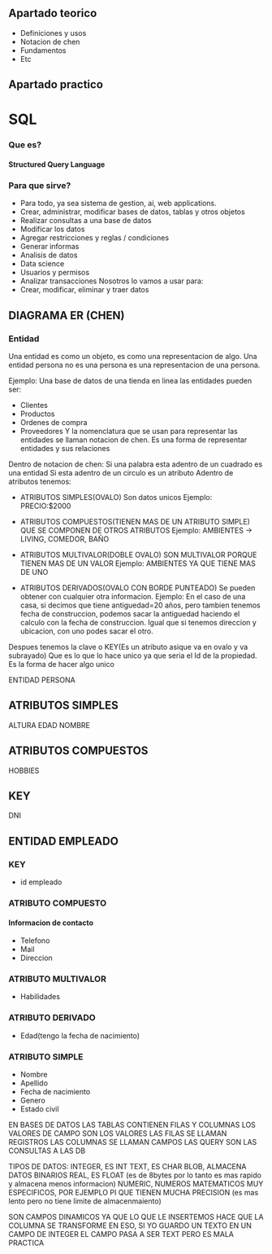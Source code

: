 ## Apartado teorico
- Definiciones y usos
- Notacion de chen
- Fundamentos
- Etc

## Apartado practico

# SQL
### Que es?
#### Structured Query Language
### Para que sirve?
- Para todo, ya sea sistema de gestion, ai, web applications.
- Crear, administrar, modificar bases de datos, tablas y otros objetos
- Realizar consultas a una base de datos
- Modificar los datos
- Agregar restricciones y reglas / condiciones
- Generar informas
- Analisis de datos
- Data science
- Usuarios y permisos
- Analizar transacciones
Nosotros lo vamos a usar para:
- Crear, modificar, eliminar y traer datos


## DIAGRAMA ER (CHEN)

### Entidad
Una entidad es como un objeto, es como una representacion de algo.
Una entidad persona no es una persona es una representacion de una persona.

Ejemplo:
Una base de datos de una tienda en linea las entidades pueden ser:
- Clientes
- Productos
- Ordenes de compra
- Proveedores
Y la nomenclatura que se usan para representar las entidades se llaman notacion de chen.
Es una forma de representar entidades y sus relaciones

Dentro de notacion de chen:
Si una palabra esta adentro de un cuadrado es una entidad
Si esta adentro de un circulo es un atributo
Adentro de atributos tenemos:

- ATRIBUTOS SIMPLES(OVALO)
Son datos unicos
Ejemplo:
PRECIO:$2000

- ATRIBUTOS COMPUESTOS(TIENEN MAS DE UN ATRIBUTO SIMPLE)
QUE SE COMPONEN DE OTROS ATRIBUTOS
Ejemplo:
AMBIENTES -> LIVING, COMEDOR, BAÑO

- ATRIBUTOS MULTIVALOR(DOBLE OVALO)
SON MULTIVALOR PORQUE TIENEN MAS DE UN VALOR
Ejemplo:
AMBIENTES YA QUE TIENE MAS DE UNO
- ATRIBUTOS DERIVADOS(OVALO CON BORDE PUNTEADO)
Se pueden obtener con cualquier otra informacion.
Ejemplo:
En el caso de una casa, si decimos que tiene antiguedad=20 años, pero tambien tenemos fecha de construccion, podemos sacar la antiguedad haciendo el calculo con la fecha de construccion. Igual que si tenemos direccion y ubicacion, con uno podes sacar el otro.

Despues tenemos la clave o KEY(Es un atributo asique va en ovalo y va subrayado)
Que es lo que lo hace unico ya que seria el Id de la propiedad.
Es la forma de hacer algo unico



ENTIDAD PERSONA
## ATRIBUTOS SIMPLES
ALTURA
EDAD
NOMBRE
## ATRIBUTOS COMPUESTOS
HOBBIES
## KEY
DNI

## ENTIDAD EMPLEADO
### KEY
- id empleado
### ATRIBUTO COMPUESTO
#### Informacion de contacto
- Telefono
- Mail
- Direccion
### ATRIBUTO MULTIVALOR
- Habilidades
### ATRIBUTO DERIVADO
- Edad(tengo la fecha de nacimiento)
### ATRIBUTO SIMPLE
- Nombre
- Apellido
- Fecha de nacimiento
- Genero
- Estado civil

EN BASES DE DATOS
LAS TABLAS CONTIENEN FILAS Y COLUMNAS
LOS VALORES DE CAMPO SON LOS VALORES
LAS FILAS SE LLAMAN REGISTROS
LAS COLUMNAS SE LLAMAN CAMPOS
LAS QUERY SON LAS CONSULTAS A LAS DB

TIPOS DE DATOS:
INTEGER, ES INT
TEXT, ES CHAR
BLOB, ALMACENA DATOS BINARIOS
REAL, ES FLOAT (es de 8bytes por lo tanto es mas rapido y almacena menos informacion)
NUMERIC, NUMEROS MATEMATICOS MUY ESPECIFICOS, POR EJEMPLO PI QUE TIENEN MUCHA PRECISION (es mas lento pero no tiene limite de almacenmaiento)

SON CAMPOS DINAMICOS YA QUE LO QUE LE INSERTEMOS HACE QUE LA COLUMNA SE TRANSFORME EN ESO, SI YO GUARDO UN TEXTO EN UN CAMPO DE INTEGER EL CAMPO PASA A SER TEXT PERO ES MALA PRACTICA
